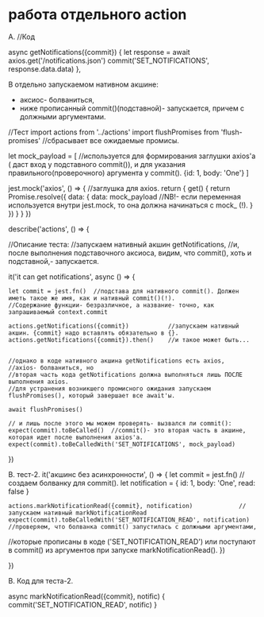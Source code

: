 # работа отдельного action

A.
//Код

  async getNotifications({commit}) {
    let response = await axios.get('/notifications.json')
    commit('SET_NOTIFICATIONS', response.data.data)
  },

В отдельно запускаемом нативном акшине:
- аксиос- болваниться,
- ниже прописанный commit()(подставной)- запускается, причем с должными аргументами.



//Тест
import actions from '../actions'
import flushPromises from 'flush-promises'  //сбрасывает все ожидаемые промисы.

let mock_payload = [  //используется для формирования заглушки axios'a ( даст вход у подставного commit()), и для указания правильного(проверочного) аргумента у commit().
  {id: 1, body: 'One'}
]

jest.mock('axios', () => {   //заглушка для axios.
  return {
    get() {
      return Promise.resolve({
        data: {
          data: mock_payload    //NB!- если переменная используется внутри jest.mock, то она должна начинаться с mock_ (!).
        }
      })
    }
  }
})


describe('actions', () => {

  //Описание теста:
  //запускаем нативный акшин getNotifications,
  //и, после выполнения подставочного аксиоса, видим, что commit(), хоть и подставной,- запускается.

  it('it can get notifications', async () => {

    let commit = jest.fn()  //подстава для нативного commit(). Должен иметь такое же имя, как и нативный commit()(!).
    //Содержание функции- безразличное, а название- точно, как запрашиваемый context.commit

    actions.getNotifications({commit})           //запускаем нативный акшин. {commit} надо вставлять обязательно в {}.
    actions.getNotifications({commit}).then()    //и такое может быть...
  

    //однако в коде нативного акшина getNotifications есть axios,
    //axios- болваниться, но
    //вторая часть кода getNotifications должна выполняться лишь ПОСЛЕ выполнения axios.
    //для устранения возникшего промисного ожидания запускаем flushPromises(), который завершает все await'ы.

    await flushPromises()

    // и лишь после этого мы можем проверять- вызвался ли commit():
    expect(commit).toBeCalled()  //commit()- это вторая часть в акшине, которая идет после выполнения axios'а.
    expect(commit).toBeCalledWith('SET_NOTIFICATIONS', mock_payload)

  })




B. тест-2.
  it('акшинс без асинхронности', () => {
    let commit = jest.fn()    //создаем болванку для commit().
    let notification = {
      id: 1,
      body: 'One',
      read: false
    }

    actions.markNotificationRead({commit}, notification)             //запускаем нативный markNotificationRead
    expect(commit).toBeCalledWith('SET_NOTIFICATION_READ', notification)   //проверяем, что болванка commit() запустилась с должными аргументами, 
  //которые прописаны в коде ('SET_NOTIFICATION_READ') или поступают в commit() из аргументов при запуске markNotificationRead(). 
  })

})


B. Код для теста-2.

  async markNotificationRead({commit}, notific) {
    commit('SET_NOTIFICATION_READ', notific)
  }












